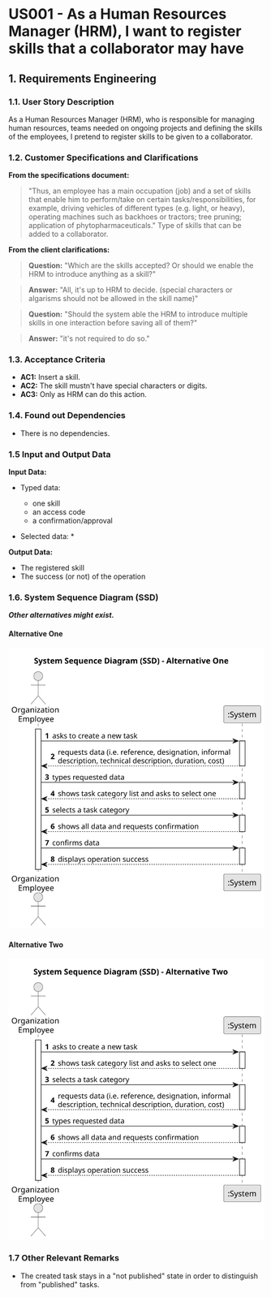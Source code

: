 # US001 - As a Human Resources Manager (HRM), I want to register skills that a collaborator may have


## 1. Requirements Engineering

### 1.1. User Story Description

As a Human Resources Manager (HRM), who is responsible for managing human resources, teams needed on ongoing projects and defining the skills of the employees, I pretend to register skills to be given to a collaborator.

### 1.2. Customer Specifications and Clarifications 

**From the specifications document:**

>	"Thus, an employee has a main occupation (job) and a set of skills
that enable him to perform/take on certain tasks/responsibilities, for example, driving
vehicles of different types (e.g. light, or heavy), operating machines such as backhoes
or tractors; tree pruning; application of phytopharmaceuticals." Type of skills that can be added to a collaborator.
 

**From the client clarifications:**
> **Question:** "Which are the skills accepted? Or should we enable the HRM to introduce anything as a skill?"

>
> **Answer:** "All, it's up to HRM to decide. (special characters or algarisms should not be allowed in the skill name)"

> **Question:** "Should the system able the HRM to introduce multiple skills in one interaction before saving all of them?"

>
> **Answer:** "it's not required to do so."

### 1.3. Acceptance Criteria

* **AC1:** Insert a skill.
* **AC2:** The skill mustn't have special characters or digits.
* **AC3:** Only as HRM can do this action.

### 1.4. Found out Dependencies

* There is no dependencies.

### 1.5 Input and Output Data

**Input Data:**

* Typed data:
    * one skill
    * an access code
    * a confirmation/approval
	
* Selected data:
    *  

**Output Data:**
  
* The registered skill
* The success (or not) of the operation

### 1.6. System Sequence Diagram (SSD)

**_Other alternatives might exist._**

#### Alternative One

![System Sequence Diagram - Alternative One](svg/us006-system-sequence-diagram-alternative-one.svg)

#### Alternative Two

![System Sequence Diagram - Alternative Two](svg/us006-system-sequence-diagram-alternative-two.svg)

### 1.7 Other Relevant Remarks

* The created task stays in a "not published" state in order to distinguish from "published" tasks.